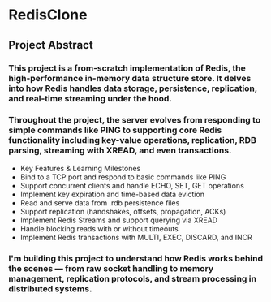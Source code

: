 # RedisClone

## Project Abstract

### This project is a from-scratch implementation of Redis, the high-performance in-memory data structure store. It delves into how Redis handles data storage, persistence, replication, and real-time streaming under the hood.

### Throughout the project, the server evolves from responding to simple commands like PING to supporting core Redis functionality including key-value operations, replication, RDB parsing, streaming with XREAD, and even transactions.

- Key Features & Learning Milestones
- Bind to a TCP port and respond to basic commands like PING
- Support concurrent clients and handle ECHO, SET, GET operations
- Implement key expiration and time-based data eviction
- Read and serve data from .rdb persistence files
- Support replication (handshakes, offsets, propagation, ACKs)
- Implement Redis Streams and support querying via XREAD
- Handle blocking reads with or without timeouts
- Implement Redis transactions with MULTI, EXEC, DISCARD, and INCR

### I'm building this project to understand how Redis works behind the scenes — from raw socket handling to memory management, replication protocols, and stream processing in distributed systems.
